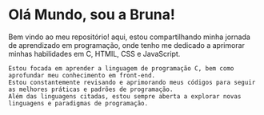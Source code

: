 # Olá Mundo, sou a Bruna!

Bem vindo ao meu repositório! aqui, estou compartilhando minha jornada de aprendizado em programação, onde tenho me dedicado a aprimorar minhas habilidades em C, HTMIL, CSS e JavaScript.

    Estou focada em aprender a linguagem de programação C, bem como aprofundar meu conhecimento em front-end.
    Estou constantemente revisando e aprimorando meus códigos para seguir as melhores práticas e padrões de programação.
    Além das linguagens citadas, estou sempre aberta a explorar novas linguagens e paradigmas de programação. 

